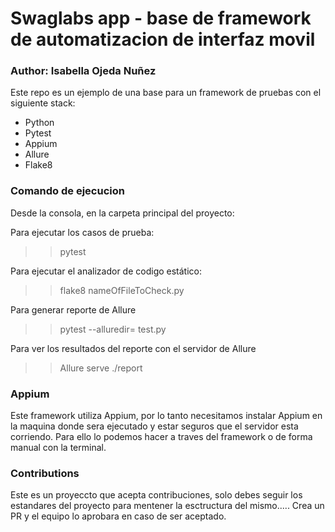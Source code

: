# Swaglabs app - base de framework de automatizacion de interfaz movil
### Author: Isabella Ojeda Nuñez

Este repo es un ejemplo de una base para un framework de pruebas con el siguiente stack:
- Python
- Pytest
- Appium
- Allure
- Flake8

### Comando de ejecucion
Desde la consola, en la carpeta principal del proyecto:

Para ejecutar los casos de prueba:
>> pytest

Para ejecutar el analizador de codigo estático:
>>flake8 nameOfFileToCheck.py

Para generar reporte de Allure
>>pytest --alluredir=<ruta a la carpeta de reportes> test.py

Para ver los resultados del reporte con el servidor de Allure
>>Allure serve ./report 

### Appium
Este framework utiliza Appium, por lo tanto necesitamos instalar Appium en la maquina 
donde sera ejecutado y estar seguros que el servidor esta corriendo. Para ello lo podemos hacer
a traves del framework o de forma manual con la terminal.

### Contributions
Este es un proyeccto que acepta contribuciones, solo debes seguir los estandares del proyecto
para mentener la esctructura del mismo.....
Crea un PR y el equipo lo aprobara en caso de ser aceptado.